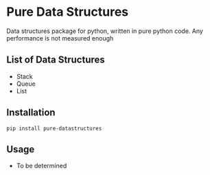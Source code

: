 # Pure Data Structures

Data structures package for python, written in pure python code. Any performance is not measured enough

## List of Data Structures

- Stack
- Queue
- List

## Installation

`pip install pure-datastructures`

## Usage

- To be determined

